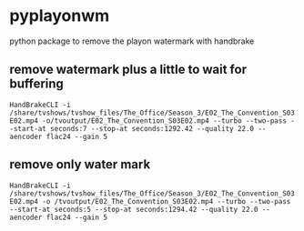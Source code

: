 # pyplayonwm
python package to remove the playon watermark with handbrake

## remove watermark plus a little to wait for buffering
`HandBrakeCLI -i /share/tvshows/tvshow_files/The_Office/Season_3/E02_The_Convention_S03E02.mp4 -o/tvoutput/E02_The_Convention_S03E02.mp4 --turbo --two-pass --start-at seconds:7 --stop-at seconds:1292.42 --quality 22.0 --aencoder flac24 --gain 5`

## remove only water mark
`HandBrakeCLI -i /share/tvshows/tvshow_files/The_Office/Season_3/E02_The_Convention_S03E02.mp4 -o /tvoutput/E02_The_Convention_S03E02.mp4 --turbo --two-pass --start-at seconds:5 --stop-at seconds:1294.42 --quality 22.0 --aencoder flac24 --gain 5`
